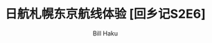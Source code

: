 ---
layout: '../../layouts/MarkdownPost.astro'
title: '日航札幌东京航线体验 [回乡记S2E6]'
pubDate: 2024-02-26
description: '搭乘日航A359乘坐日本最繁忙航线札幌新千岁-东京羽田。'
author: 'Bill Haku'
cover:
    url: 'https://blog.hakubill.tech/img/jp/webp/s2e6/IMG_2032.webp'
    square: 'https://blog.hakubill.tech/img/jp/webp/s2e6/IMG_2032.webp'
    alt: 'cover'
tags: ["日本", "回乡记", "杂谈", "旅游", "飞行", "日本航空JAL"]
theme: 'light'
featured: true
published: false
---